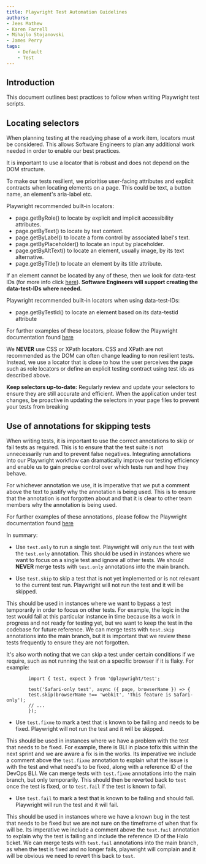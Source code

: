 ```yaml
---
title: Playwright Test Automation Guidelines
authors: 
- Jees Mathew 
- Karen Farrell 
- Mihajlo Stojanovski 
- James Perry
tags:
    - Default
    - Test
---
```


## Introduction

This document outlines best practices to follow when writing Playwright test scripts.

## Locating selectors

When planning testing at the readying phase of a work item, locators must be considered.  This allows Software Engineers to plan any additional work needed in order to enable our best practices.

It is important to use a locator that is robust and does not depend on the DOM structure.

To make our tests resilient, we prioritise user-facing attributes and explicit contracts when locating elements on a page.  This could be text, a button name, an element's aria-label etc.

Playwright recommended built-in locators:

- page.getByRole() to locate by explicit and implicit accessibility attributes.
- page.getByText() to locate by text content.
- page.getByLabel() to locate a form control by associated label's text.
- page.getByPlaceholder() to locate an input by placeholder.
- page.getByAltText() to locate an element, usually image, by its text alternative.
- page.getByTitle() to locate an element by its title attribute.


If an element cannot be located by any of these, then we look for data-test IDs (for more info click [here](https://playwright.dev../../locators#locate-by-test-id)).  **Software Engineers will support creating the data-test-IDs where needed.**

Playwright recommended built-in locators when using data-test-IDs:

- page.getByTestId() to locate an element based on its data-testid attribute

For further examples of these locators, please follow the Playwright documentation found [here](https://playwright.dev../../locators)


We **NEVER** use CSS or XPath locators.  CSS and XPath are not recommended as the DOM can often change leading to non resilient tests. Instead, we use a locator that is close to how the user perceives the page such as role locators or define an explicit testing contract using test ids as described above.

**Keep selectors up-to-date:** Regularly review and update your selectors to ensure they are still accurate and efficient. When the application under test changes, be proactive in updating the selectors in your page files to prevent your tests from breaking


## Use of annotations for skipping tests

When writing tests, it is important to use the correct annotations to skip or fail tests as required.  This is to ensure that the test suite is not unnecessarily run and to prevent false negatives. Integrating annotations into our Playwright workflow can dramatically improve our testing efficiency and enable us to gain precise control over which tests run and how they behave.

For whichever annotation we use, it is imperative that we put a comment above the text to justify why the annotation is being used. This is to ensure that the annotation is not forgotten about and that it is clear to other team members why the annotation is being used.

For further examples of these annotations, please follow the Playwright documentation found [here](https://playwright.dev/docs/test-annotations)

In summary:

- Use `test.only` to run a single test. Playwright will only run the test with the `test.only` annotation. This should be used in instances where we want to focus on a single test and ignore all other tests. We should **NEVER** merge tests with `test.only` annotations into the main branch.

- Use `test.skip` to skip a test that is not yet implemented or is not relevant to the current test run. Playwright will not run the test and it will be skipped. 

This should be used in instances where we want to bypass a test temporarily in order to focus on other tests. For example, the logic in the test would fail at this particular instance in time because its a work in progress and not ready for testing yet, but we want to keep the test in the codebase for future reference. We can merge tests with `test.skip` annotations into the main branch, but it is important that we review these tests frequently to ensure they are not forgotten. 

It's also worth noting that we can skip a test under certain conditions if we require, such as not running the test on a specific browser if it is flaky. For example:

            import { test, expect } from '@playwright/test';

            test('Safari-only test', async ({ page, browserName }) => {
            test.skip(browserName !== 'webkit', 'This feature is Safari-only');
            // ...
            });

- Use `test.fixme` to mark a test that is known to be failing and needs to be fixed. Playwright will not run the test and it will be skipped.

This should be used in instances where we have a problem with the test that needs to be fixed. For example, there is BLI in place tofix this within the next sprint and we are aware a fix is in the works. Its imperative we include a comment above the `test.fixme` annotation to explain what the issue is with the test and what need's to be fixed, along with a reference ID of the DevOps BLI. We can merge tests with `test.fixme` annotations into the main branch, but only temporarily. This should then be reverted back to `test` once the test is fixed, or to `test.fail` if the test is known to fail.

- Use `test.fail` to mark a test that is known to be failing and should fail. Playwright will run the test and it will fail.

This should be used in instances where we have a known bug in the test that needs to be fixed but we are not sure on the timeframe of when that fix will be. Its imperative we include a comment above the `test.fail` annotation to explain why the test is failing and include the reference ID of the Halo ticket. We can merge tests with `test.fail` annotations into the main branch, as when the test is fixed and no longer fails, playwright will complain and it will be obvious we need to revert this back to `test`. 